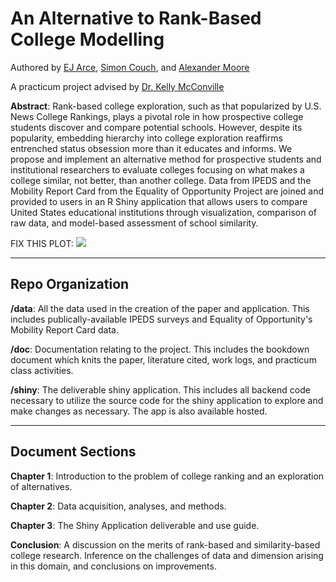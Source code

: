 # An Alternative to Rank-Based College Modelling
Authored by [EJ Arce](https://github.com/ejarce), [Simon Couch](https://github.com/simonpcouch), and [Alexander Moore](https://github.com/moorea1)

A practicum project advised by [Dr. Kelly McConville](https://github.com/mcconvil)

**Abstract**: Rank-based college exploration, such as that popularized by U.S. News College Rankings, plays a pivotal role in how prospective college students discover and compare potential schools. However, despite its popularity, embedding hierarchy into college exploration reaffirms entrenched status obsession more than it educates and informs. We propose and implement an alternative method for prospective students and institutional researchers to evaluate colleges focusing on what makes a college similar, not better, than another college. Data from IPEDS and the Mobility Report Card from the Equality of Opportunity Project are joined and provided to users in an R Shiny application that allows users to compare United States educational institutions through visualization, comparison of raw data, and model-based assessment of school similarity.

FIX THIS PLOT:
![](docs/index/basic_plotting.png)

----------------------------------
## Repo Organization
**/data**: All the data used in the creation of the paper and application. This includes publically-available IPEDS surveys and Equality of Opportunity's Mobility Report Card data.

**/doc**: Documentation relating to the project. This includes the bookdown document which knits the paper, literature cited, work logs, and practicum class activities.

**/shiny**: The deliverable shiny application. This includes all backend code necessary to utilize the source code for the shiny application to explore and make changes as necessary. The app is also available hosted.

----------------------------------
## Document Sections

**Chapter 1**: Introduction to the problem of college ranking and an exploration of alternatives.

**Chapter 2**: Data acquisition, analyses, and methods.

**Chapter 3**: The Shiny Application deliverable and use guide.

**Conclusion**: A discussion on the merits of rank-based and similarity-based college research. Inference on the challenges of data and dimension arising in this domain, and conclusions on improvements.
